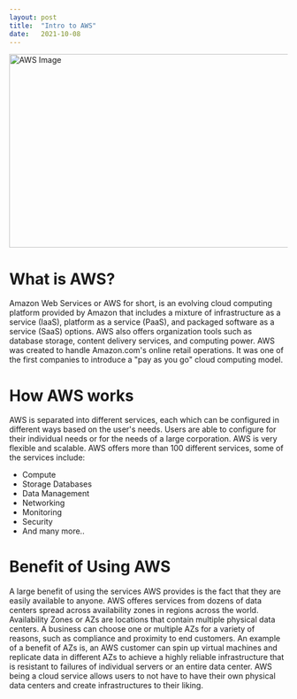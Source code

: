 ```yaml
---
layout: post
title:  "Intro to AWS"
date:   2021-10-08 
---
```

<html>
<head>
<meta charset="utf-8">
<title>Intro to AWS</title>
<style></style>
</head>
<body>
<img src="https://dunhamconnect.com/wp-content/uploads/aws-migration-1200x675.jpg" alt="AWS Image" width="600" height="350">
    <h1><b>What is AWS?</b></h1>
        <p>Amazon Web Services or AWS for short, is an evolving cloud computing platform provided by Amazon that includes a mixture of infrastructure as a service (IaaS), platform as a service (PaaS), and packaged software as a service (SaaS) options. AWS also offers organization tools such as database storage, content delivery services, and computing power. AWS was created to handle Amazon.com's online retail operations. It was one of the first companies to introduce a "pay as you go" cloud computing model.</p>
    <h1><b>How AWS works</b></h1>
        <p>AWS is separated into different services, each which can be configured in different ways based on the user's needs. Users are able to configure for their individual needs or for the needs of a large corporation. AWS is very flexible and scalable. AWS offers more than 100 different services, some of the services include:</p>
        <ul>
            <li>Compute</li>
            <li>Storage Databases</li>
            <li>Data Management</li>
            <li>Networking</li>
            <li>Monitoring</li>
            <li>Security</li>
            <li>And many more..</li>
        </ul>
    <h1><b>Benefit of Using AWS</b></h1>
        <p>A large benefit of using the services AWS provides is the fact that they are easily available to anyone. AWS offeres services from dozens of data centers spread across availability zones in regions across the world. Availability Zones or AZs are locations that contain multiple physical data centers. A business can choose one or multiple AZs for a variety of reasons, such as compliance and proximity to end customers. An example of a benefit of AZs is, an AWS customer can spin up virtual machines and replicate data in different AZs to achieve a highly reliable infrastructure that is resistant to failures of individual servers or an entire data center. AWS being a cloud service allows users to not have to have their own physical data centers and create infrastructures to their liking.</p>
</body>
</html> 
    